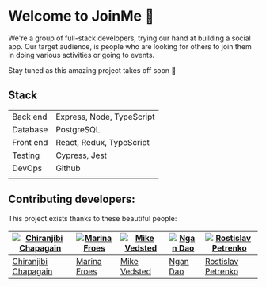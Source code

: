 # Welcome to JoinMe 👋 
We're a group of full-stack developers, trying our hand at building a social app. 
Our target audience, is people who are looking for others to join them in doing various activities or going to events.  

Stay tuned as this amazing project takes off soon 🚀 

## Stack
|         |         |
|---------|---------|
|Back end | Express, Node, TypeScript |
|Database | PostgreSQL |
|Front end| React, Redux, TypeScript | 
|Testing  | Cypress, Jest |
|DevOps   | Github |
|| 
  
## Contributing developers:

This project exists thanks to these beautiful people:  


|[![Chiranjibi Chapagain](https://avatars1.githubusercontent.com/u/38856325?s=100&u=fab689158a188b966fdea8e88ceb5a9b95251a8b&v=4 "Chiranjibi Chapagain")](https://github.com/Chiranjibichapagain)|[![Marina Froes](https://avatars2.githubusercontent.com/u/45233290?s=100&u=232caa9d52123ee6ba94d0951774cdab10b0bcae&v=4 "Marina Froes")](https://github.com/MarinaFroes)|[![Mike Vedsted](https://avatars2.githubusercontent.com/u/44086320?s=100&u=533d40ae77f37b591f8eebdbf28da522375dd970&v=4 "Mike Vedsted")](https://github.com/MikeVedsted)|[![Ngan Dao](https://avatars2.githubusercontent.com/u/62238023?s=100&u=f96c09210c30ef29d7b459ce6d1935ebad76d05c&v=4 "Ngan Dao")](https://github.com/nannadao)|[![Rostislav Petrenko](https://avatars2.githubusercontent.com/u/46669977?s=100&u=00e511b8b6a6077c560d84bcafbd922e203b852f&v=4 "Rostislav Petrenko")](https://github.com/Rostislav013)
|--------|--------|------|------|------|
|[Chiranjibi Chapagain](https://github.com/Chiranjibichapagain)|[Marina Froes](https://github.com/MarinaFroes)|[Mike Vedsted](https://github.com/MikeVedsted)|[Ngan Dao](https://github.com/nannadao)|[Rostislav Petrenko](https://github.com/Rostislav013)|
